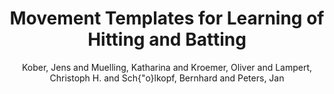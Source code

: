 ---
collection: conference
permalink: /publications/Kober2010ICRA
pubtype: conference 
title: "Movement Templates for Learning of Hitting and Batting" 
author: "Kober, Jens and Muelling, Katharina and Kroemer, Oliver and Lampert, Christoph H. and Sch{\"o}lkopf, Bernhard and Peters, Jan" 
year: 2010
avenue: IEEE International Conference on Robotics and Automation (ICRA) 
url:  
pages: 69--82 
code: http://jenskober.de/code.php 
video: https://youtu.be/SsvKbOt4L8M 
abstract: 
---